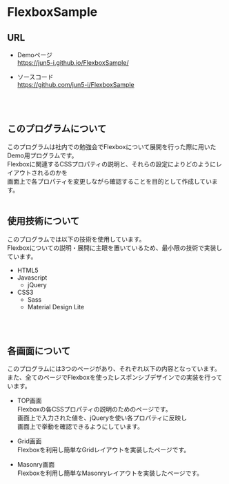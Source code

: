 # FlexboxSample
## URL
- Demoページ  
<https://jun5-i.github.io/FlexboxSample/> 

- ソースコード  
<https://github.com/jun5-i/FlexboxSample> 
<br />
<br />

## このプログラムについて
このプログラムは社内での勉強会でFlexboxについて展開を行った際に用いたDemo用プログラムです。   
Flexboxに関連するCSSプロパティの説明と、それらの設定によりどのようにレイアウトされるのかを  
画面上で各プロパティを変更しながら確認することを目的として作成しています。
<br />
<br />

## 使用技術について
このプログラムでは以下の技術を使用しています。  
Flexboxについての説明・展開に主眼を置いているため、最小限の技術で実装しています。

- HTML5
- Javascript
  - jQuery
- CSS3
  - Sass
  - Material Design Lite
<br />
<br />

## 各画面について
このプログラムには3つのページがあり、それぞれ以下の内容となっています。  
また、全てのページでFlexboxを使ったレスポンシブデザインでの実装を行っています。

- TOP画面  
Flexboxの各CSSプロパティの説明のためのページです。  
画面上で入力された値を、jQueryを使い各プロパティに反映し  
画面上で挙動を確認できるようにしています。

- Grid画面  
Flexboxを利用し簡単なGridレイアウトを実装したページです。

- Masonry画面  
Flexboxを利用し簡単なMasonryレイアウトを実装したページです。

